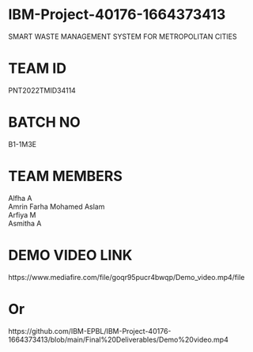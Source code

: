 # IBM-Project-40176-1664373413
SMART WASTE MANAGEMENT SYSTEM FOR METROPOLITAN CITIES
<h1>TEAM ID</h1>
PNT2022TMID34114
<h1>BATCH NO</h1>
B1-1M3E
<h1>TEAM MEMBERS</h1>
Alfha A<br>
Amrin Farha Mohamed Aslam<br>
Arfiya M<br>
Asmitha A<br>
<h1>DEMO VIDEO LINK</h1>
https://www.mediafire.com/file/goqr95pucr4bwqp/Demo_video.mp4/file<br>
<h1>Or</h1>
https://github.com/IBM-EPBL/IBM-Project-40176-1664373413/blob/main/Final%20Deliverables/Demo%20video.mp4<br>
  

